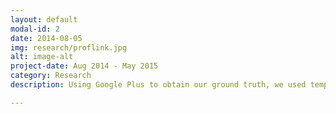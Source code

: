 ```yaml
---
layout: default
modal-id: 2
date: 2014-08-05
img: research/proflink.jpg
alt: image-alt
project-date: Aug 2014 - May 2015
category: Research
description: Using Google Plus to obtain our ground truth, we used temporal-linguistic models to link user profiles between different social media sites. Paper can be found in the proceedings of the 2015 International Conference on Social Informatics!

---
```


